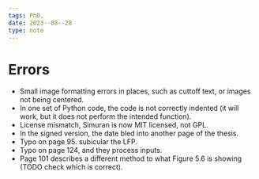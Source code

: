 ```yaml
---
tags: PhD,
date: 2023--08--28
type: note
---
```


# Errors

* Small image formatting errors in places, such as cuttoff text, or images not being centered.
* In one set of Python code, the code is not correctly indented (it will work, but it does not perform the intended function).
* License mismatch, Simuran is now MIT licensed, not GPL.
* In the signed version, the date bled into another page of the thesis.
* Typo on page 95. subicular the LFP.
* Typo on page 124, and they process inputs.
* Page 101 describes a different method to what Figure 5.6 is showing (TODO check which is correct).